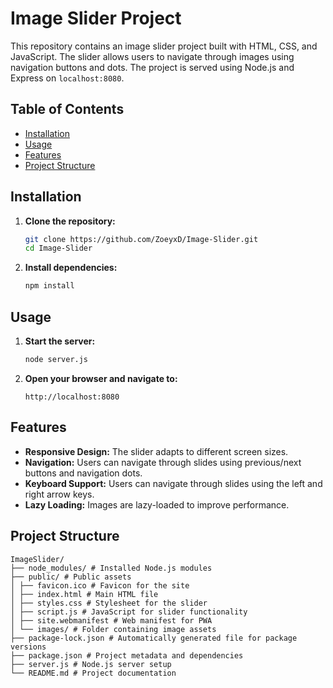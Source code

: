 # Image Slider Project

This repository contains an image slider project built with HTML, CSS, and JavaScript. The slider allows users to navigate through images using navigation buttons and dots. The project is served using Node.js and Express on `localhost:8080`.

## Table of Contents

- [Installation](#installation)
- [Usage](#usage)
- [Features](#features)
- [Project Structure](#project-structure)

## Installation

1. **Clone the repository:**
    ```sh
    git clone https://github.com/ZoeyxD/Image-Slider.git
    cd Image-Slider
    ```

2. **Install dependencies:**
    ```sh
    npm install
    ```

## Usage

1. **Start the server:**
    ```sh
    node server.js
    ```

2. **Open your browser and navigate to:**
    ```
    http://localhost:8080
    ```

## Features

- **Responsive Design:** The slider adapts to different screen sizes.
- **Navigation:** Users can navigate through slides using previous/next buttons and navigation dots.
- **Keyboard Support:** Users can navigate through slides using the left and right arrow keys.
- **Lazy Loading:** Images are lazy-loaded to improve performance.

## Project Structure

```
ImageSlider/
├── node_modules/ # Installed Node.js modules
├── public/ # Public assets
│ ├── favicon.ico # Favicon for the site
│ ├── index.html # Main HTML file
│ ├── styles.css # Stylesheet for the slider
│ ├── script.js # JavaScript for slider functionality
│ ├── site.webmanifest # Web manifest for PWA
│ └── images/ # Folder containing image assets
├── package-lock.json # Automatically generated file for package versions
├── package.json # Project metadata and dependencies
├── server.js # Node.js server setup
└── README.md # Project documentation

